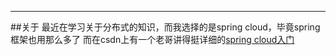 ﻿------
##关于
  最近在学习关于分布式的知识，而我选择的是spring cloud，毕竟spring框架也用那么多了
  而在csdn上有一个老哥讲得挺详细的[spring cloud入门](https://blog.csdn.net/hellozpc/article/details/83692496)